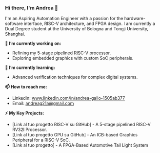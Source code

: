 ### Hi there, I'm Andrea 👋

I'm an Aspiring Automation Engineer with a passion for the hardware-software interface, RISC-V architecture, and FPGA design. I am currently a Dual Degree student at the University of Bologna and Tongji University, Shanghai.

**🔭 I’m currently working on:**
- Refining my 5-stage pipelined RISC-V processor.
- Exploring embedded graphics with custom SoC peripherals.

**🌱 I’m currently learning:**
- Advanced verification techniques for complex digital systems.

**📫 How to reach me:**
- LinkedIn: www.linkedin.com/in/andrea-gallo-1505ab377
- Email: andreag21a@gmail.com

**⚡ My Key Projects:**
- [Link al tuo progetto RISC-V su GitHub] - A 5-stage pipelined RISC-V RV32I Processor.
- [Link al tuo progetto GPU su GitHub] - An ICB-based Graphics Peripheral for a RISC-V SoC.
- [Link al tuo progetto] - A FPGA-Based Automotive Tail Light System 
